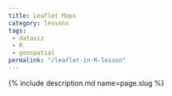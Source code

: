 ```yaml
---
title: Leaflet Maps
category: lessons
tags:
 - dataviz
 - R
 - geospatial
permalink: "/leaflet-in-R-lesson"
---
```

{% include description.md name=page.slug %}
